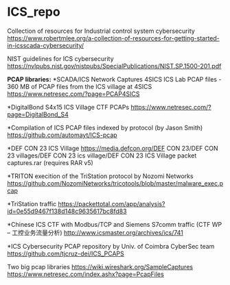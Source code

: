 # ICS_repo
Collection of resources for Industrial control system cybersecurity
https://www.robertmlee.org/a-collection-of-resources-for-getting-started-in-icsscada-cybersecurity/

NIST guidelines for ICS cybersecurity
https://nvlpubs.nist.gov/nistpubs/SpecialPublications/NIST.SP.1500-201.pdf

**PCAP libraries:**
*SCADA/ICS Network Captures
  4SICS ICS Lab PCAP files - 360 MB of PCAP files from the ICS village at 4SICS
  https://www.netresec.com/?page=PCAP4SICS

  *DigitalBond S4x15 ICS Village CTF PCAPs
  https://www.netresec.com/?page=DigitalBond_S4

  *Compilation of ICS PCAP files indexed by protocol (by Jason Smith)
  https://github.com/automayt/ICS-pcap

  *DEF CON 23 ICS Village
  https://media.defcon.org/DEF CON 23/DEF CON 23 villages/DEF CON 23 ics village/DEF CON 23 ICS Village packet captures.rar (requires RAR v5)

  *TRITON execition of the TriStation protocol by Nozomi Networks
  https://github.com/NozomiNetworks/tricotools/blob/master/malware_exec.pcap

  *TriStation traffic
  https://packettotal.com/app/analysis?id=0e55d9467f138d148c9635617bc8fd83

  *Chinese ICS CTF with Modbus/TCP and Siemens S7comm traffic (CTF WP – 工控业务流量分析)
  http://www.icsmaster.org/archives/ics/741

  *ICS Cybersecurity PCAP repository by Univ. of Coimbra CyberSec team
  https://github.com/tjcruz-dei/ICS_PCAPS

Two big pcap libraries
https://wiki.wireshark.org/SampleCaptures
https://www.netresec.com/index.ashx?page=PcapFiles
